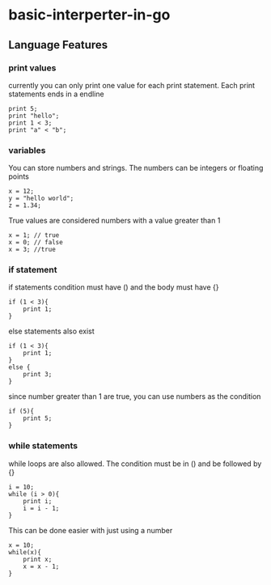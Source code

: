 # basic-interperter-in-go
## Language Features
### print values
currently you can only print one value for each print statement. Each print statements ends in a endline
```
print 5;
print "hello";
print 1 < 3;
print "a" < "b";
```
### variables
You can store numbers and strings. The numbers can be integers or floating points
```
x = 12;
y = "hello world";
z = 1.34;
```
True values are considered numbers with a value greater than 1
```
x = 1; // true
x = 0; // false
x = 3; //true
```
### if statement
if statements condition must have () and the body must have {}
```
if (1 < 3){
    print 1;
}
```
else statements also exist
```
if (1 < 3){
    print 1;
}
else {
    print 3;
}
```
since number greater than 1 are true, you can use numbers as the condition
```
if (5){
    print 5;
}
```
### while statements
while loops are also allowed. The condition must be in () and be followed by {}
```
i = 10;
while (i > 0){
    print i;
    i = i - 1;
}
```
This can be done easier with just using a number
```
x = 10;
while(x){
    print x;
    x = x - 1;
}
```
